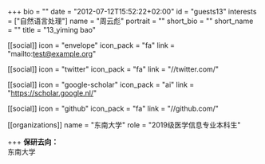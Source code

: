 
+++
bio = ""
date = "2012-07-12T15:52:22+02:00"
id = "guests13"
interests = ["自然语言处理"]
name = "周云彪"
portrait = ""
short_bio = ""
short_name = ""
title = "13_yiming bao"

[[social]]
    icon = "envelope"
    icon_pack = "fa"
    link = "mailto:test@example.org"

[[social]]
    icon = "twitter"
    icon_pack = "fa"
    link = "//twitter.com/"

[[social]]
    icon = "google-scholar"
    icon_pack = "ai"
    link = "https://scholar.google.nl/"

[[social]]
    icon = "github"
    icon_pack = "fa"
    link = "//github.com/"

[[organizations]]
    name = "东南大学"
    role = "2019级医学信息专业本科生"

+++
**保研去向：**        
东南大学
